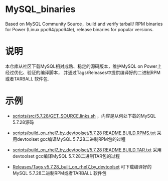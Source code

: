 # MySQL_binaries
Based on MySQL Community Source，build and verify  tarball/ RPM binaries for Power (Linux ppc64/ppc64le), release binaries for popular versions.

# 说明
本仓库从社区下载MySQL相对成熟、稳定的源码版本，维护MySQL on Power上经过优化、验证的编译脚本， 并通过Tags/Releases中提供编译好的二进制RPM或者TARBALL 软件包.
 
# 示例
* [scripts/src/5.7.28/GET_SOURCE.links.sh](https://github.com/DBres4Power/MySQL_binaries/blob/main/scripts/src/5.7.28/GET_SOURCE.links.sh) ，内容是从何处下载的MySQL 5.7.28源码
 
* [scripts/build_on_rhel7_by_devtoolset/5.7.28 README.BUILD.RPMS.txt](https://github.com/DBres4Power/MySQL_binaries/blob/main/scripts/build_on_rhel7_by_devtoolset/5.7.28/README.BUILD.RPMS.txt) 采用devtoolset gcc编译MySQL 5.7.28二进制RPM包的过程

* [scripts/build_on_rhel7_by_devtoolset/5.7.28 README.BUILD.TAR.txt](https://github.com/DBres4Power/MySQL_binaries/blob/main/scripts/build_on_rhel7_by_devtoolset/5.7.28/README.BUILD.TAR.txt) 采用devtoolset gcc编译MySQL 5.7.28二进制TAR包的过程

* [Releases/Tags v5.7.28_built_on_rhel7_by_devtoolset](https://github.com/DBres4Power/MySQL_binaries/releases/tag/v5.7.28_built_on_rhel7_by_devtoolset) 可下载编译好的MySQL 5.7.28二进制RPM或者TARBALL 软件包

